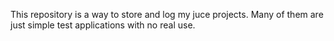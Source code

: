 This repository is a way to store and log my juce projects. Many of them are just simple test applications with no real use.